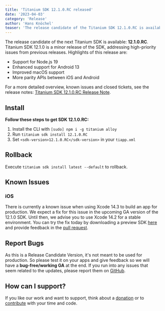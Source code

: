 ```yaml
---
title: 'Titanium SDK 12.1.0.RC released'
date: '2023-04-03'
category: 'Release'
author: 'Hans Knöchel'
teaser: 'The release candidate of the Titanium SDK 12.1.0.RC is available.'
---
```


The release candidate of the next Titanium SDK is available: <b>12.1.0.RC</b>. Titanium SDK 12.1.0 is a minor release of the SDK,
addressing high-priority issues from previous releases. Highlights of this release are:

- Support for Node.js 19
- Enhanced support for Android 13
- Improved macOS support
- More parity APIs between iOS and Android

For a more detailed overview, known issues and closed tickets, see the release notes: [Titanium SDK 12.1.0.RC Release Note](https://titaniumsdk.com/guide/Titanium_SDK/Titanium_SDK_Release_Notes/Titanium_SDK_Release_Notes_12.x/Titanium_SDK_12.1.0.RC_Release_Note.html).

## Install

**Follow these steps to get SDK 12.1.0.RC:**

1. Install the CLI with `[sudo] npm i -g titanium alloy`
2. Run `titanium sdk install 12.1.0.RC`
3. Set `<sdk-version>12.1.0.RC</sdk-version>` in your `tiapp.xml`

## Rollback

Execute `titanium sdk install latest --default` to rollback.

## Known Issues

### iOS

There is currently a known issue when using Xcode 14.3 to build an app for production. We expect a fix for this issue in the upcoming GA
version of the 12.1.0 SDK. Until then, we advise you to use Xcode 14.2 for a stable environment. You can try the fix today by downloading
a preview SDK [here](https://github.com/tidev/titanium_mobile/suites/11976292962/artifacts/628447503) and provide feedback in the [pull request](https://github.com/tidev/titanium_mobile/pull/13786).

## Report Bugs

As this is a Release Candidate Version, it's not meant to be used for production. So please test it on your apps and give feedback so we will have a **bug-free/working GA** at the end. If you run into any issues that seem related to the updates, please report them on [GitHub](https://github.com/tidev/titanium_mobile/issues).

## How can I support?

If you like our work and want to support, think about a [donation](/donate) or to [contribute](/contribute) with your time and code.
